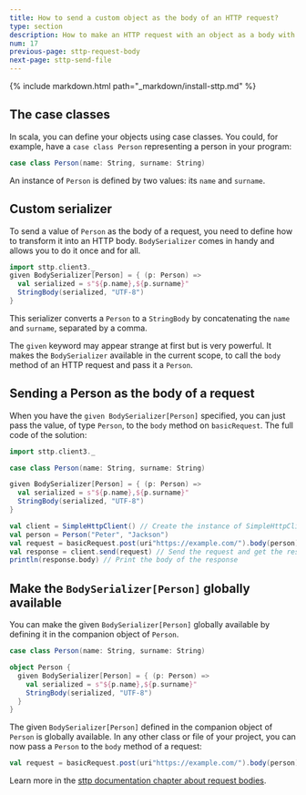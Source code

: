 ```yaml
---
title: How to send a custom object as the body of an HTTP request?
type: section
description: How to make an HTTP request with an object as a body with Scala Toolkit.
num: 17
previous-page: sttp-request-body
next-page: sttp-send-file
---
```


{% include markdown.html path="_markdown/install-sttp.md" %}

## The case classes
In scala, you can define your objects using case classes.
You could, for example, have a `case class Person` representing a person in your program:
```scala
case class Person(name: String, surname: String)
```
An instance of `Person` is defined by two values: its `name` and `surname`. 

## Custom serializer

To send a value of `Person` as the body of a request, you need to define how to transform it into an HTTP body.
`BodySerializer` comes in handy and allows you to do it once and for all.

```scala
import sttp.client3._
given BodySerializer[Person] = { (p: Person) =>
  val serialized = s"${p.name},${p.surname}"
  StringBody(serialized, "UTF-8")
}
```
This serializer converts a `Person` to a `StringBody` by concatenating the `name` and `surname`, separated by a comma. 

The `given` keyword may appear strange at first but is very powerful.
It makes the `BodySerializer` available in the current scope, to call the `body` method of an HTTP request and pass it a `Person`.

## Sending a Person as the body of a request

When you have the `given BodySerializer[Person]` specified, you can just pass the value, of type `Person`, to the `body` method on `basicRequest`. The full code of the solution:

```scala
import sttp.client3._

case class Person(name: String, surname: String)

given BodySerializer[Person] = { (p: Person) =>
  val serialized = s"${p.name},${p.surname}"
  StringBody(serialized, "UTF-8")
}

val client = SimpleHttpClient() // Create the instance of SimpleHttpClient
val person = Person("Peter", "Jackson")
val request = basicRequest.post(uri"https://example.com/").body(person) // Define a POST request to https://example.com/, with the person as the body
val response = client.send(request) // Send the request and get the response
println(response.body) // Print the body of the response
```

## Make the `BodySerializer[Person]` globally available

You can make the given `BodySerializer[Person]` globally available by defining it in the companion object of `Person`.

```scala
case class Person(name: String, surname: String)

object Person {
  given BodySerializer[Person] = { (p: Person) =>
    val serialized = s"${p.name},${p.surname}"
    StringBody(serialized, "UTF-8")
  }
}
```

The given `BodySerializer[Person]` defined in the companion object of `Person` is globally available.
In any other class or file of your project, you can now pass a `Person` to the `body` method of a request:
```scala
val request = basicRequest.post(uri"https://example.com/").body(person)
```

Learn more in the [sttp documentation chapter about request bodies](https://sttp.softwaremill.com/en/latest/requests/body.html).
